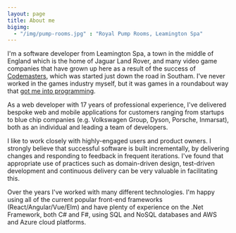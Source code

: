 ```yaml
---
layout: page
title: About me
bigimg:
  - "/img/pump-rooms.jpg" : "Royal Pump Rooms, Leamington Spa"
---
```

 
I'm a software developer from Leamington Spa, a town in the middle of England which is the home of Jaguar Land Rover, and many video game companies that have grown up here as a result of the success of [Codemasters](https://en.wikipedia.org/wiki/Codemasters), which was started just down the road in Southam. I've never worked in the games industry myself, but it was games in a roundabout way that [got me into programming](2018-03-24-why-i-got-into-programming/).
 
As a web developer with 17 years of professional experience, I've delivered bespoke web and mobile applications for customers ranging from startups to blue chip companies (e.g. Volkswagen Group, Dyson, Porsche, Inmarsat), both as an individual and leading a team of developers.

I like to work closely with highly-engaged users and product owners. I strongly believe that successful software is built incrementally, by delivering changes and responding to feedback in frequent iterations. I've found that appropriate use of practices such as domain-driven design, test-driven development and continuous delivery can be very valuable in facilitating this. 

Over the years I've worked with many different technologies. I'm happy using all of the current popular front-end frameworks (React/Angular/Vue/Elm) and have plenty of experience on the .Net Framework, both C# and F#, using SQL and NoSQL databases and AWS and Azure cloud platforms. 
